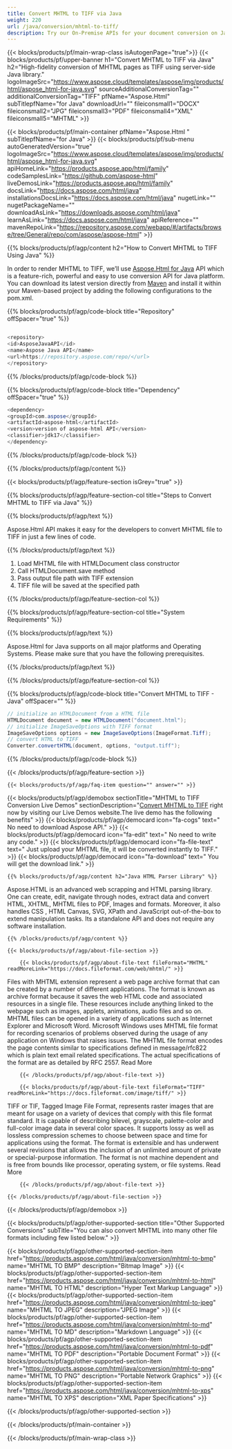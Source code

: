 ```yaml
---
title: Convert MHTML to TIFF via Java 
weight: 220
url: /java/conversion/mhtml-to-tiff/ 
description: Try our On-Premise APIs for your document conversion on Java Runtime Environment for JSP/JSF Application and Desktop Applications.
---
```


{{< blocks/products/pf/main-wrap-class isAutogenPage="true">}}
{{< blocks/products/pf/upper-banner h1="Convert MHTML to TIFF via Java" h2="High-fidelity conversion of MHTML pages as TIFF using server-side Java library." logoImageSrc="https://www.aspose.cloud/templates/aspose/img/products/html/aspose_html-for-java.svg" sourceAdditionalConversionTag="" additionalConversionTag="TIFF" pfName="Aspose.Html" subTitlepfName="for Java" downloadUrl="" fileiconsmall1="DOCX" fileiconsmall2="JPG" fileiconsmall3="PDF" fileiconsmall4="XML" fileiconsmall5="MHTML" >}}

{{< blocks/products/pf/main-container pfName="Aspose.Html " subTitlepfName="for Java" >}}
{{< blocks/products/pf/sub-menu autoGeneratedVersion="true" logoImageSrc="https://www.aspose.cloud/templates/aspose/img/products/html/aspose_html-for-java.svg" apiHomeLink="https://products.aspose.app/html/family" codeSamplesLink="https://github.com/aspose-html" liveDemosLink="https://products.aspose.app/html/family" docsLink="https://docs.aspose.com/html/java" installationsDocsLink="https://docs.aspose.com/html/java" nugetLink="" nugetPackageName="" downloadAsLink="https://downloads.aspose.com/html/java" learnAsLink="https://docs.aspose.com/html/java" apiReference="" mavenRepoLink="https://repository.aspose.com/webapp/#/artifacts/browse/tree/General/repo/com/aspose/aspose-html" >}}

{{% blocks/products/pf/agp/content h2="How to Convert MHTML to TIFF Using Java" %}}

 In order to render MHTML to TIFF, we’ll use
 [Aspose.Html for Java](https://products.aspose.com/html/java) 
 API which is a feature-rich, powerful and easy to use conversion API for Java platform. You can download its latest version directly from
 [Maven](https://repository.aspose.com/webapp/#/artifacts/browse/tree/General/repo/com/aspose/aspose-html) 
 and install it within your Maven-based project by adding the following configurations to the pom.xml.

{{% blocks/products/pf/agp/code-block title="Repository" offSpacer="true" %}}

```cs

<repository>
<id>AsposeJavaAPI</id>
<name>Aspose Java API</name>
<url>https://repository.aspose.com/repo/</url>
</repository>

```

{{% /blocks/products/pf/agp/code-block %}}

{{% blocks/products/pf/agp/code-block title="Dependency" offSpacer="true" %}}

```cs
<dependency>
<groupId>com.aspose</groupId>
<artifactId>aspose-html</artifactId>
<version>version of aspose-html API</version>
<classifier>jdk17</classifier>
</dependency>

```

{{% /blocks/products/pf/agp/code-block %}}

{{% /blocks/products/pf/agp/content %}}

{{< blocks/products/pf/agp/feature-section isGrey="true" >}}

{{% blocks/products/pf/agp/feature-section-col title="Steps to Convert MHTML to TIFF via Java" %}}

{{% blocks/products/pf/agp/text %}}

 Aspose.Html API makes it easy for the developers to convert MHTML file to TIFF in just a few lines of code.

{{% /blocks/products/pf/agp/text %}}

1.  Load MHTML file with HTMLDocument class constructor
1.  Call HTMLDocument.save method
1.  Pass output file path with TIFF extension
1.  TIFF file will be saved at the specified path

{{% /blocks/products/pf/agp/feature-section-col %}}

{{% blocks/products/pf/agp/feature-section-col title="System Requirements" %}}

{{% blocks/products/pf/agp/text %}}

 Aspose.Html for Java supports on all major platforms and Operating Systems. Please make sure that you have the following prerequisites.

{{% /blocks/products/pf/agp/text %}}

{{% /blocks/products/pf/agp/feature-section-col %}}

{{% blocks/products/pf/agp/code-block title="Convert MHTML to TIFF - Java‎" offSpacer="" %}}

```cs
// initialize an HTMLDocument from a HTML file
HTMLDocument document = new HTMLDocument("document.html");
// initialize ImageSaveOptions with TIFF format
ImageSaveOptions options = new ImageSaveOptions(ImageFormat.Tiff);
// convert HTML to TIFF
Converter.convertHTML(document, options, "output.tiff");   

```

{{% /blocks/products/pf/agp/code-block %}}

{{< /blocks/products/pf/agp/feature-section >}}

    {{< blocks/products/pf/agp/faq-item question="" answer="" >}}
 

<!-- aboutfile Starts -->

{{< blocks/products/pf/agp/demobox sectionTitle="MHTML to TIFF Conversion Live Demos" sectionDescription="[Convert MHTML to TIFF](https://products.aspose.app/html/conversion/mhtml-to-tiff) right now by visiting our Live Demos website.The live demo has the following benefits" >}}
        {{< blocks/products/pf/agp/democard icon="fa-cogs" text=" No need to download Aspose API." >}}
        {{< blocks/products/pf/agp/democard icon="fa-edit" text=" No need to write any code." >}}
        {{< blocks/products/pf/agp/democard icon="fa-file-text" text=" Just upload your MHTML file, it will be converted instantly to TIFF." >}}
        {{< blocks/products/pf/agp/democard icon="fa-download" text=" You will get the download link." >}}

    {{% blocks/products/pf/agp/content h2="Java HTML Parser Library" %}}

 Aspose.HTML is an advanced web scrapping and HTML parsing library. One can create, edit, navigate through nodes, extract data and convert HTML, XHTML, MHTML files to PDF, Images and formats. Moreover, it also handles CSS , HTML Canvas, SVG, XPath and JavaScript out-of-the-box to extend manipulation tasks. Its a standalone API and does not require any software installation. ‎



    {{% /blocks/products/pf/agp/content %}}

    {{< blocks/products/pf/agp/about-file-section >}}

        {{< blocks/products/pf/agp/about-file-text fileFormat="MHTML" readMoreLink="https://docs.fileformat.com/web/mhtml/" >}}

Files with MHTML extension represent a web page archive format that can be created by a number of different applications. The format is known as archive format because it saves the web HTML code and associated resources in a single file. These resources include anything linked to the webpage such as images, applets, animations, audio files and so on. MHTML files can be opened in a variety of applications such as Internet Explorer and Microsoft Word. Microsoft Windows uses MHTML file format for recording scenarios of problems observed during the usage of any application on Windows that raises issues. The MHTML file format encodes the page contents similar to specifications defined in message/rfc822 which is plain text email related specifications. The actual specifications of the format are as detailed by RFC 2557.
Read More

        {{< /blocks/products/pf/agp/about-file-text >}}

        {{< blocks/products/pf/agp/about-file-text fileFormat="TIFF" readMoreLink="https://docs.fileformat.com/image/tiff/" >}}

TIFF or TIF, Tagged Image File Format, represents raster images that are meant for usage on a variety of devices that comply with this file format standard. It is capable of describing bilevel, grayscale, palette-color and full-color image data in several color spaces. It supports lossy as well as lossless compression schemes to choose between space and time for applications using the format. The format is extensible and has underwent several revisions that allows the inclusion of an unlimited amount of private or special-purpose information. The format is not machine dependent and is free from bounds like processor, operating system, or file systems.
Read More

        {{< /blocks/products/pf/agp/about-file-text >}}

    {{< /blocks/products/pf/agp/about-file-section >}}

{{< /blocks/products/pf/agp/demobox >}}

<!-- aboutfile Ends -->

{{< blocks/products/pf/agp/other-supported-section title="Other Supported Conversions" subTitle="You can also convert MHTML into many other file formats including few listed below." >}}

{{< blocks/products/pf/agp/other-supported-section-item href="https://products.aspose.com/html/java/conversion/mhtml-to-bmp" name="MHTML TO BMP" description="Bitmap Image" >}}
{{< blocks/products/pf/agp/other-supported-section-item href="https://products.aspose.com/html/java/conversion/mhtml-to-html" name="MHTML TO HTML" description="Hyper Text Markup Language" >}}
{{< blocks/products/pf/agp/other-supported-section-item href="https://products.aspose.com/html/java/conversion/mhtml-to-jpeg" name="MHTML TO JPEG" description="JPEG Image" >}}
{{< blocks/products/pf/agp/other-supported-section-item href="https://products.aspose.com/html/java/conversion/mhtml-to-md" name="MHTML TO MD" description="Markdown Language" >}}
{{< blocks/products/pf/agp/other-supported-section-item href="https://products.aspose.com/html/java/conversion/mhtml-to-pdf" name="MHTML TO PDF" description="Portable Document Format" >}}
{{< blocks/products/pf/agp/other-supported-section-item href="https://products.aspose.com/html/java/conversion/mhtml-to-png" name="MHTML TO PNG" description="Portable Network Graphics" >}}
{{< blocks/products/pf/agp/other-supported-section-item href="https://products.aspose.com/html/java/conversion/mhtml-to-xps" name="MHTML TO XPS" description="XML Paper Specifications" >}}

{{< /blocks/products/pf/agp/other-supported-section >}}

{{< /blocks/products/pf/main-container >}}
    
{{< /blocks/products/pf/main-wrap-class >}}